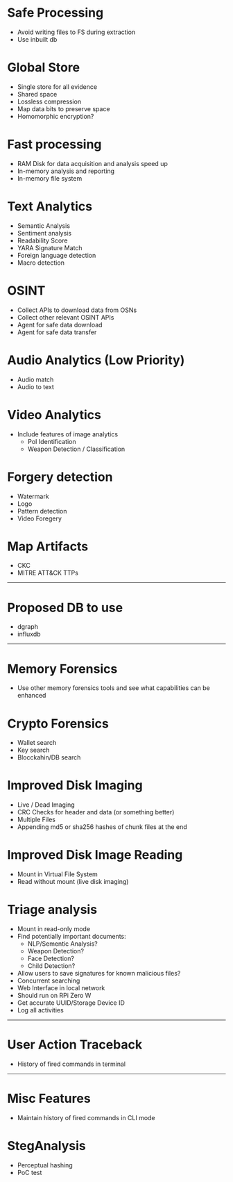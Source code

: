 # Safe Processing
- Avoid writing files to FS during extraction
- Use inbuilt db

# Global Store
- Single store for all evidence
- Shared space
- Lossless compression
- Map data bits to preserve space
- Homomorphic encryption?


# Fast processing
- RAM Disk for data acquisition and analysis speed up
- In-memory analysis and reporting
- In-memory file system

# Text Analytics
- Semantic Analysis
- Sentiment analysis
- Readability Score
- YARA Signature Match
- Foreign language detection
- Macro detection

# OSINT
- Collect APIs to download data from OSNs
- Collect other relevant OSINT APIs
- Agent for safe data download
- Agent for safe data transfer

# Audio Analytics (Low Priority)
- Audio match
- Audio to text

# Video Analytics
- Include features of image analytics
    - PoI Identification
    - Weapon Detection / Classification

# Forgery detection
- Watermark
- Logo
- Pattern detection
- Video Foregery

# Map Artifacts
- CKC
- MITRE ATT&CK TTPs

----------------------------------
# Proposed DB to use
- dgraph
- influxdb
----------------------------------

# Memory Forensics
- Use other memory forensics tools and see what capabilities can be enhanced

# Crypto Forensics
- Wallet search
- Key search
- Blocckahin/DB search

# Improved Disk Imaging
- Live / Dead Imaging
- CRC Checks for header and data (or something better)
- Multiple Files
- Appending md5 or sha256 hashes of chunk files at the end

# Improved Disk Image Reading
- Mount in Virtual File System
- Read without mount (live disk imaging)

# Triage analysis
- Mount in read-only mode
- Find potentially important documents:
    - NLP/Sementic Analysis?
    - Weapon Detection?
    - Face Detection?
    - Child Detection?
- Allow users to save signatures for known malicious files?
- Concurrent searching
- Web Interface in local network
- Should run on RPi Zero W
- Get accurate UUID/Storage Device ID
- Log all activities
----------------------------------

# User Action Traceback
- History of fired commands in terminal

----------------------------------
# Misc Features
- Maintain history of fired commands in CLI mode

# StegAnalysis
- Perceptual hashing
- PoC test